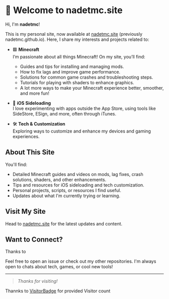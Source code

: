 # 👋 Welcome to nadetmc.site

Hi, I'm **nadetmc**!

This is my personal site, now available at [nadetmc.site](https://nadetmc.site) (previously nadetmc.github.io). Here, I share my interests and projects related to:

- 🟩 **Minecraft**  
  I’m passionate about all things Minecraft! On my site, you’ll find:
  - Guides and tips for installing and managing mods.
  - How to fix lags and improve game performance.
  - Solutions for common game crashes and troubleshooting steps.
  - Tutorials for playing with shaders to enhance graphics.
  - A lot more ways to make your Minecraft experience better, smoother, and more fun!

- 📱 **iOS Sideloading**  
  I love experimenting with apps outside the App Store, using tools like SideStore, ESign, and more, often through iTunes.

- 🛠️ **Tech & Customization**  
  Exploring ways to customize and enhance my devices and gaming experiences.

## About This Site

You'll find:
- Detailed Minecraft guides and videos on mods, lag fixes, crash solutions, shaders, and other enhancements.
- Tips and resources for iOS sideloading and tech customization.
- Personal projects, scripts, or resources I find useful.
- Updates about what I'm currently trying or learning.

## Visit My Site

Head to [nadetmc.site](https://nadetmc.site) for the latest updates and content.

## Want to Connect?

Thanks to

Feel free to open an issue or check out my other repositories. I'm always open to chats about tech, games, or cool new tools!

---

> _Thanks for visiting!_


Thannks to [VisitorBadge](https://www.visitorbadge.io/) for provided Visitor count
